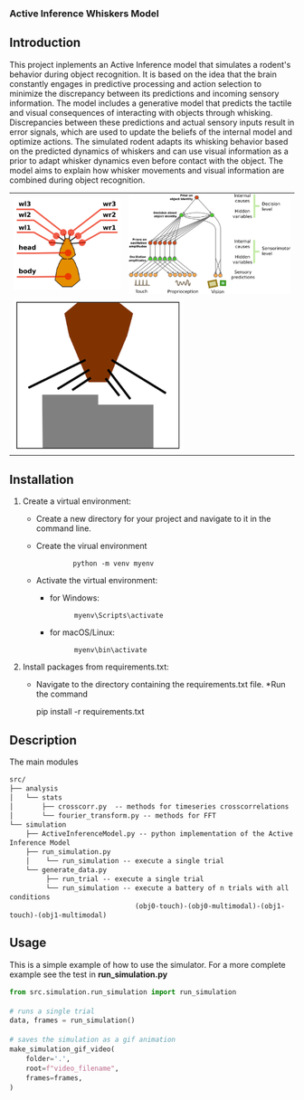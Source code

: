 ### Active Inference Whiskers Model 

## Introduction

This project inplements an Active Inference model that simulates a
rodent's behavior during object recognition. It is based on the idea that the
brain constantly engages in predictive processing and action selection to
minimize the discrepancy between its predictions and incoming sensory
information. The model includes a generative model that predicts the tactile
and visual consequences of interacting with objects through whisking.
Discrepancies between these predictions and actual sensory inputs result in
error signals, which are used to update the beliefs of the internal model and
optimize actions. The simulated rodent adapts its whisking behavior based on
the predicted dynamics of whiskers and can use visual information as a prior to
adapt whisker dynamics even before contact with the object. The model aims to
explain how whisker movements and visual information are combined during object
recognition.


<table style="border-collapse: collapse; border: 0;">
<tr>
<td style="border: 0; width: 400px;">
<img src="docs/rat_description.png" width="400px"> 
</td>
<td style="border: 0; width: 600px;">
<img src="docs/model_pure.png" width="600px">
</td>
</tr>
<tr>
<td colspan=2 style="border: 0; width: 300px;">
<img src="docs/frame_obj0.png" width="300px"> 
</td>
</td>
</tr>
</table>



## Installation

1. Create a virtual environment:

    *   Create a new directory for your project and navigate to it in the command line.

    *  Create the virual environment 
        
                    python -m venv myenv


    * Activate the virtual environment: 
        * for Windows:
    
                    myenv\Scripts\activate

        * for macOS/Linux:
    
                    myenv\bin\activate

2. Install packages from requirements.txt:

    * Navigate to the directory containing the requirements.txt file.
    *Run the command 
        
        pip install -r requirements.txt

## Description
    
The main modules    

    src/
    ├── analysis
    │   └── stats
    │       ├── crosscorr.py  -- methods for timeseries crosscorrelations 
    │       └── fourier_transform.py -- methods for FFT 
    └── simulation
        ├── ActiveInferenceModel.py -- python implementation of the Active Inference Model
        ├── run_simulation.py 
        │    └── run_simulation -- execute a single trial  
        └── generate_data.py 
             ├── run_trial -- execute a single trial  
             └── run_simulation -- execute a battery of n trials with all conditions 
                                   (obj0-touch)-(obj0-multimodal)-(obj1-touch)-(obj1-multimodal)  

## Usage

This is a simple example of how to use the simulator. For a more complete example see the test in **run_simulation.py**
        
```python
from src.simulation.run_simulation import run_simulation

# runs a single trial
data, frames = run_simulation()

# saves the simulation as a gif animation
make_simulation_gif_video(
    folder='.',
    root=f"video_filename",
    frames=frames,
)
```
